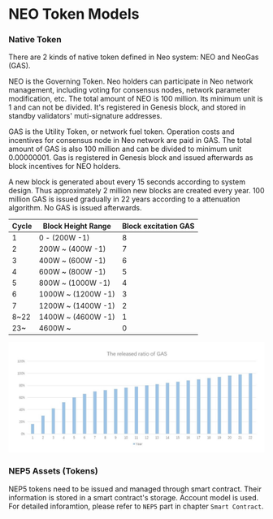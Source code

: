 # NEO Token Models

### Native Token

There are 2 kinds of native token defined in Neo system: NEO and NeoGas (GAS).

NEO is the Governing Token. Neo holders can participate in Neo network management, including voting for consensus nodes, network parameter modification, etc. The total amount of NEO is 100 million. Its minimum unit is 1 and can not be divided. It's registered in Genesis block, and stored in standby validators' muti-signature addresses.

GAS is the Utility Token, or network fuel token. Operation costs and incentives for consensus node in Neo network are paid in GAS. The total amount of GAS is also 100 million and can be divided to minimum unit 0.00000001. Gas is registered in Genesis block and issued afterwards as block incentives for NEO holders.

A new block is generated about every 15 seconds according to system design. Thus approximately 2 million new blocks are created every year. 100 million GAS is issued gradually in 22 years according to a attenuation algorithm. No GAS is issued afterwards.

| Cycle |  Block Height Range | Block excitation GAS  |
|-----|-------------     |---------------|
| 1   |0 - (200W -1)     |    8          |
| 2   |200W ~ (400W -1)  |    7          |
| 3   |400W ~ (600W -1)  |    6          |
| 4   |600W ~ (800W -1)  |    5          |
| 5   |800W ~ (1000W -1) |    4          |
| 6   |1000W ~ (1200W -1)|    3          |
| 7   |1200W ~ (1400W -1)|    2          |
|8~22 |1400W ~ (4600W -1)|    1          |
|23~  |4600W ~           |    0          |

![](../../images/blockchain/gas-distribution-en.jpg)

### NEP5 Assets (Tokens)

NEP5 tokens need to be issued and managed through smart contract. Their information is stored in a smart contract's storage. Account model is used. For detailed inforamtion, please refer to `NEP5` part in chapter `Smart Contract`.
